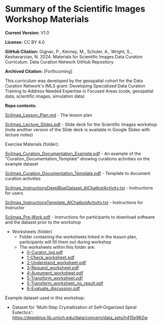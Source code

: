# <a name="_40qxyxr531dz"></a>Summary of the Scientific Images Workshop Materials
**Current Version:** V1.0

**License:** CC BY 4.0

**GitHub Citation:**  Gignac, P., Kenney, M., Schuler, A., Wright, S., Keshavarzian, N. 2024. Materials for Scientific Images Data Curation Curriculum. Data Curation Network GitHub Repository. 

**Archived Citation:** [Forthcoming]

This curriculum was developed by the geospatial cohort for the Data Curation Network's IMLS grant: Developing Specialized Data Curation Training to Address Needed Expertise in Focused Areas (code, geospatial data, scientific images, simulation data)

**Repo contents:**

[SciImag\_Lesson\_Plan.md](<SciImag_Lesson_Plan.md>) - The lesson plan 

[SciImag\_Lecture\_Slides.pdf](<SciImag_Lecture_Slides.pdf>) - Slide deck for the Scientific Images workshop (note another version of the Slide deck is available in Google Slides with lecture notes)

Exercise Materials (folder):

[SciImag\_Curation\_Documentation\_Example.pdf](https://github.com/DataCurationNetwork/curation-curriculum/blob/b902242841d84a877aac5eb88c91ac79b33a7ca3/Specialized%20Data%20Types/Scientific%20Images/Exercise%20Materials/SciImag_Curation_Documentation_Example.pdf) - An example of the 
"Curation\_Documentation\_Template” showing curations activities on the example dataset

[SciImag\_Curation\_Documentation\_Template.pdf](https://github.com/DataCurationNetwork/curation-curriculum/blob/b902242841d84a877aac5eb88c91ac79b33a7ca3/Specialized%20Data%20Types/Scientific%20Images/Exercise%20Materials/SciImag_Curation_Documentation_Template.pdf) - Template to document curation activities 

[SciImag\_InstructionsDeepBlueDataset\_AIChatbotActivity.txt](https://github.com/DataCurationNetwork/curation-curriculum/blob/b902242841d84a877aac5eb88c91ac79b33a7ca3/Specialized%20Data%20Types/Scientific%20Images/Exercise%20Materials/SciImag_InstructionsDeepBlueDataset_AIChatbotActivity.txt) - Instructions for users

[SciImag\_InstructionsTemplate\_AIChatbotActivity.txt](https://github.com/DataCurationNetwork/curation-curriculum/blob/b902242841d84a877aac5eb88c91ac79b33a7ca3/Specialized%20Data%20Types/Scientific%20Images/Exercise%20Materials/SciImag_InstructionsTemplate_AIChatbotActivity.txt) - Instructions for Instructor

[SciImag\_Pre-Work.pdf](https://github.com/DataCurationNetwork/curation-curriculum/blob/b902242841d84a877aac5eb88c91ac79b33a7ca3/Specialized%20Data%20Types/Scientific%20Images/Exercise%20Materials/SciImag_Pre-work.pdf) - Instructions for participants to download software and the dataset prior to the workshop

- Worksheets (folder)
  - Folder containing the worksheets linked in the lesson plan, participants will fill them out during workshop
  - The worksheets within this folder are:
    - [0-Curator\_log.pdf](https://github.com/DataCurationNetwork/curation-curriculum/blob/b902242841d84a877aac5eb88c91ac79b33a7ca3/Specialized%20Data%20Types/Scientific%20Images/Exercise%20Materials/Worksheets/0-Curator_log.pdf)
    - [1-Check\_worksheet.pdf](https://github.com/DataCurationNetwork/curation-curriculum/blob/b902242841d84a877aac5eb88c91ac79b33a7ca3/Specialized%20Data%20Types/Scientific%20Images/Exercise%20Materials/Worksheets/1-Check_worksheet.pdf)
    - [2-Understand\_worksheet.pdf](https://github.com/DataCurationNetwork/curation-curriculum/blob/b902242841d84a877aac5eb88c91ac79b33a7ca3/Specialized%20Data%20Types/Scientific%20Images/Exercise%20Materials/Worksheets/2-Understand_worksheet.pdf)
    - [3-Request\_worksheet.pdf](https://github.com/DataCurationNetwork/curation-curriculum/blob/b902242841d84a877aac5eb88c91ac79b33a7ca3/Specialized%20Data%20Types/Scientific%20Images/Exercise%20Materials/Worksheets/3-Request_worksheet.pdf)
    - [4-Augument\_worksheet.pdf](https://github.com/DataCurationNetwork/curation-curriculum/blob/b902242841d84a877aac5eb88c91ac79b33a7ca3/Specialized%20Data%20Types/Scientific%20Images/Exercise%20Materials/Worksheets/4-Augment_worksheet.pdf)
    - [5-Transform\_worksheet.pdf](https://github.com/DataCurationNetwork/curation-curriculum/blob/b902242841d84a877aac5eb88c91ac79b33a7ca3/Specialized%20Data%20Types/Scientific%20Images/Exercise%20Materials/Worksheets/5-Transform_worksheet.pdf)
    - [5-Transform\_worksheet\_no\_result.pdf](https://github.com/DataCurationNetwork/curation-curriculum/blob/b902242841d84a877aac5eb88c91ac79b33a7ca3/Specialized%20Data%20Types/Scientific%20Images/Exercise%20Materials/Worksheets/5-Transform_worksheet_no_results.pdf)
    - [6-Evaluate\_discussion.pdf](<https://github.com/DataCurationNetwork/curation-curriculum/blob/b902242841d84a877aac5eb88c91ac79b33a7ca3/Specialized%20Data%20Types/Scientific%20Images/Exercise%20Materials/Worksheets/6-Evaluate_discussion.pdf>)

Example dataset used in this workshop:

- Dataset for 'Multi‑Step Crystallization of Self‑Organized Spiral Eutectics': <https://deepblue.lib.umich.edu/data/concern/data_sets/h415p962w>